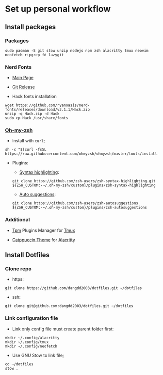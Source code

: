 # Set up personal workflow

## Install packages

### Packages

```shell
sudo pacman -S git stow unzip nodejs npm zsh alacritty tmux neovim neofetch ripgrep fd lazygit
```

### Nerd Fonts

- [Main Page](https://www.nerdfonts.com)

- [Git Release](https://github.com/ryanoasis/nerd-fonts/releases)

- Hack fonts installation

```shell
wget https://github.com/ryanoasis/nerd-fonts/releases/download/v3.1.1/Hack.zip
unzip -q Hack.zip -d Hack
sudo cp Hack /usr/share/fonts
```

### [Oh-my-zsh](https://ohmyz.sh/)

- Install with `curl`;

```shell
sh -c "$(curl -fsSL https://raw.githubusercontent.com/ohmyzsh/ohmyzsh/master/tools/install.sh)"
```

- Plugins:

  - [Syntax highlighting](https://github.com/zsh-users/zsh-syntax-highlighting):

  ```shell
  git clone https://github.com/zsh-users/zsh-syntax-highlighting.git ${ZSH_CUSTOM:-~/.oh-my-zsh/custom}/plugins/zsh-syntax-highlighting
  ```

  - [Auto suggestions](https://github.com/zsh-users/zsh-syntax-highlighting):

  ```shell
  git clone https://github.com/zsh-users/zsh-autosuggestions ${ZSH_CUSTOM:-~/.oh-my-zsh/custom}/plugins/zsh-autosuggestions
  ```

### Additional

- [Tpm](https://github.com/tmux-plugins/tpm) Plugins Manager for [Tmux](https://github.com/tmux/tmux)

- [Catppuccin Theme](https://github.com/catppuccin/alacritty) for [Alacritty](https://github.com/alacritty/alacritty)

## Install Dotfiles

### Clone repo

- https:

```shell
git clone https://github.com/dangdd2003/dotfiles.git ~/dotfiles
```

- ssh:

```shell
git clone git@github.com:dangdd2003/dotfiles.git ~/dotfiles
```

### Link configuration file

- Link only config file must create parent folder first:

```shell
mkdir ~/.config/alacritty
mkdir ~/.config/tmux
mkdir ~/.config/neofetch
```

- Use GNU Stow to link file;

```shell
cd ~/dotfiles
stow .
```
